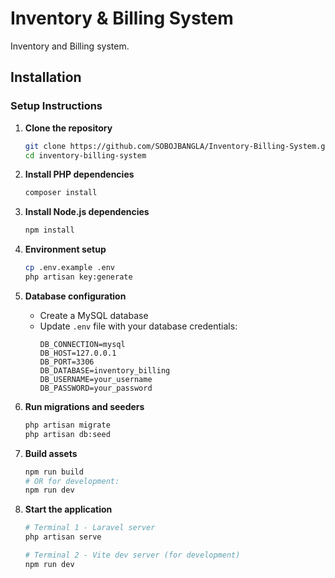 # Inventory & Billing System

Inventory and Billing system.

## Installation

### Setup Instructions

1. **Clone the repository**
   ```bash
   git clone https://github.com/SOBOJBANGLA/Inventory-Billing-System.git
   cd inventory-billing-system
   ```

2. **Install PHP dependencies**
   ```bash
   composer install
   ```

3. **Install Node.js dependencies**
   ```bash
   npm install
   ```

4. **Environment setup**
   ```bash
   cp .env.example .env
   php artisan key:generate
   ```

5. **Database configuration**
   - Create a MySQL database
   - Update `.env` file with your database credentials:
     ```
     DB_CONNECTION=mysql
     DB_HOST=127.0.0.1
     DB_PORT=3306
     DB_DATABASE=inventory_billing
     DB_USERNAME=your_username
     DB_PASSWORD=your_password
     ```

6. **Run migrations and seeders**
   ```bash
   php artisan migrate
   php artisan db:seed
   ```

7. **Build assets**
   ```bash
   npm run build
   # OR for development:
   npm run dev
   ```

8. **Start the application**
   ```bash
   # Terminal 1 - Laravel server
   php artisan serve
   
   # Terminal 2 - Vite dev server (for development)
   npm run dev
   ```

















